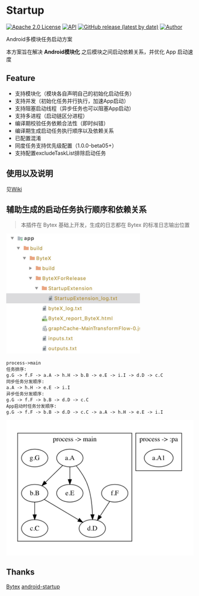 # Startup
[![Apache 2.0 License](https://img.shields.io/badge/license-Apache%202.0-blue.svg?style=flat)](http://www.apache.org/licenses/LICENSE-2.0.html)
[![API](https://img.shields.io/badge/API-21%2B-blue.svg?style=flat)](https://developer.android.com/about/versions/android-5.0)
[![GitHub release (latest by date)](https://img.shields.io/github/v/release/evilmouth/startup)](https://github.com/EvilMouth/Startup/releases/)
[![Author](https://img.shields.io/badge/Author-EvilMouth-red.svg?style=flat)](https://www.evilmouth.net/)

Android多模块任务启动方案

本方案旨在解决 **Android模块化** 之后模块之间启动依赖关系，并优化 App 启动速度

## Feature

- 支持模块化（模块各自声明自己的初始化启动任务）
- 支持并发（初始化任务并行执行，加速App启动）
- 支持阻塞启动线程（异步任务也可以阻塞App启动）
- 支持多进程（启动链区分进程）
- 编译期校验任务依赖合法性（即时纠错）
- 编译期生成启动任务执行顺序以及依赖关系
- 已配置混淆
- 同度任务支持优先级配置（1.0.0-beta05+）
- 支持配置excludeTaskList排除启动任务

## 使用以及说明

见[Wiki](https://github.com/EvilMouth/Startup/wiki)

## 辅助生成的启动任务执行顺序和依赖关系

> 本插件在 Bytex 基础上开发，生成的日志都在 Bytex 的标准日志输出位置

<img src="./img/1603941191923.jpg" width="360"></img>

```
process->main
任务排序:
g.G -> f.F -> a.A -> h.H -> b.B -> e.E -> i.I -> d.D -> c.C
同步任务分发顺序:
a.A -> h.H -> e.E -> i.I
异步任务分发顺序:
g.G -> f.F -> b.B -> d.D -> c.C
App启动时任务分发顺序:
g.G -> f.F -> b.B -> d.D -> c.C -> a.A -> h.H -> e.E -> i.I
```

<img src="./img/1603941343055.jpg"></img>

## Thanks

[Bytex](https://github.com/bytedance/ByteX)
[android-startup](https://github.com/idisfkj/android-startup)

